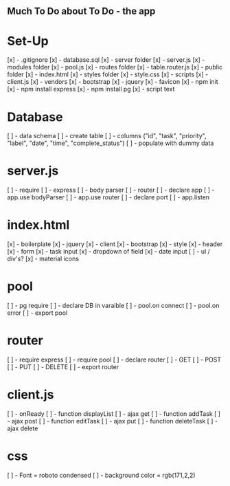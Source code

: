 ## Much To Do about To Do - the app ##


# Set-Up #

[x] - .gitignore
[x] - database.sql
[x] - server folder
    [x] - server.js
    [x] - modules folder
        [x] - pool.js
    [x] - routes folder
        [x] - table.router.js
    [x] - public folder
        [x] - index.html
        [x] - styles folder
            [x] - style.css
        [x] - scripts
            [x] - client.js
        [x] - vendors
            [x] - bootstrap
            [x] - jquery
        [x] - favicon
[x] - npm init
[x] - npm install express
[x] - npm install pg
[x] - script text


# Database #

[ ] - data schema
[ ] - create table
    [ ] - columns ("id", "task", "priority", "label", "date", "time", "complete_status")
[ ] - populate with dummy data

# server.js #

[ ] - require 
    [ ] - express
    [ ] - body parser
    [ ] - router
[ ] - declare app
[ ] - app.use bodyParser
[ ] - app.use router
[ ] - declare port
[ ] - app.listen

# index.html #

[x] - boilerplate
[x] - jquery
[x] - client
[x] - bootstrap
[x] - style
[x] - header
[x] - form
    [x] - task input
    [x] - dropdown of field
    [x] - date input
[ ] - ul / div's?
[x] - material icons

# pool #

[ ] - pg require 
[ ] - declare DB in varaible
[ ] - pool.on connect
[ ] - pool.on error
[ ] - export pool

# router #

[ ] - require express
[ ] - require pool
[ ] - declare router
[ ] - GET
[ ] - POST
[ ] - PUT
[ ] - DELETE
[ ] - export router

# client.js #

[ ] - onReady
[ ] - function displayList
    [ ] - ajax get
[ ] - function addTask
    [ ] - ajax post
[ ] - function editTask
    [ ] - ajax put
[ ] - function deleteTask
    [ ] - ajax delete

# css #

[ ] - Font = roboto condensed
[ ] - background color = rgb(171,2,2)